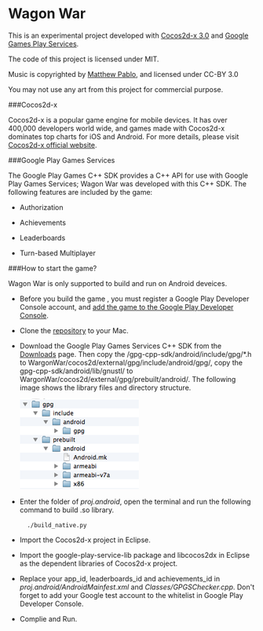 Wagon War
======

This is an experimental project developed with [Cocos2d-x 3.0](http://www.cocos2d-x.org/) and [Google Games Play Services](https://developers.google.com/games/services/).

The code of this project is licensed under MIT.

Music is copyrighted by [Matthew Pablo](http://www.matthewpablo.com/), and licensed under CC-BY 3.0

You may not use any art from this project for commercial purpose.

###Cocos2d-x

Cocos2d-x is a popular game engine for mobile devices. It has over 400,000 developers world wide, and games made with Cocos2d-x dominates top charts for iOS and Android. For more details, please visit [Cocos2d-x official website](http://www.cocos2d-x.org/).

###Google Play Games Services

The Google Play Games C++ SDK provides a C++ API for use with Google Play Games Services; Wagon War was developed with this C++ SDK. The following features are included by the game:

* Authorization

* Achievements

* Leaderboards

* Turn-based Multiplayer

###How to start the game?

Wagon War is only supported to build and run on Android deveices.

* Before you build the game , you must register a Google Play Developer Console account, and [add the game to the Google Play Developer Console](https://developers.google.com/games/services/console/enabling#step_2_add_your_game_to_the_dev_console).

* Clone the [repository](https://github.com/chukong/WagonWar.git) to your Mac.

* Download the Google Play Games Services C++ SDK from the [Downloads](https://developers.google.com/games/services/downloads) page. Then copy the /gpg-cpp-sdk/android/include/gpg/*.h to WargonWar/cocos2d/external/gpg/include/android/gpg/, copy the gpg-cpp-sdk/android/lib/gnustl/ to WargonWar/cocos2d/external/gpg/prebuilt/android/. The following image shows the library files and directory structure. 

	![](gpglibrary.png)

* Enter the folder of *proj.android*, open the terminal and run the following command to build .so library.

		./build_native.py

* Import the Cocos2d-x project in Eclipse.

* Import the google-play-service-lib package and libcocos2dx in Eclipse as the dependent libraries of Cocos2d-x project.

* Replace your app_id, leaderboards_id and achievements_id in *proj.android/AndroidMainfest.xml* and *Classes/GPGSChecker.cpp*. Don't forget to add your Google test account to the whitelist in Google Play Developer Console.

* Complie and Run.
